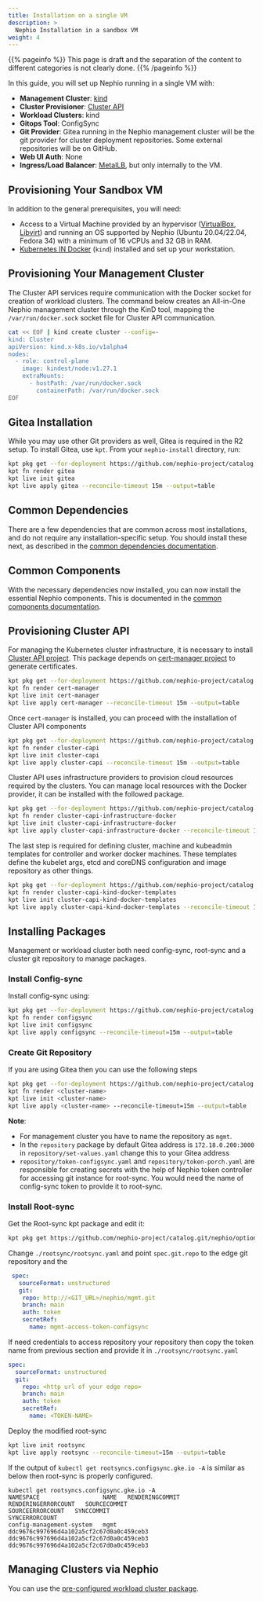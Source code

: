 ```yaml
---
title: Installation on a single VM
description: >
  Nephio Installation in a sandbox VM
weight: 4
---
```


{{% pageinfo %}}
This page is draft and the separation of the content to different categories is not clearly done. 
{{% /pageinfo %}}

In this guide, you will set up Nephio running in a single VM with:

- **Management Cluster**: [kind](https://kind.sigs.k8s.io/)
- **Cluster Provisioner**: [Cluster API](https://cluster-api.sigs.k8s.io/)
- **Workload Clusters**: kind
- **Gitops Tool**: ConfigSync
- **Git Provider**: Gitea running in the Nephio management cluster will be the
  git provider for cluster deployment repositories. Some external repositories
  will be on GitHub.
- **Web UI Auth**: None
- **Ingress/Load Balancer**: [MetalLB](https://metallb.universe.tf/), but only internally to the VM.

## Provisioning Your Sandbox VM

In addition to the general prerequisites, you will need:

* Access to a Virtual Machine provided by an hypervisor ([VirtualBox](https://www.virtualbox.org/),
  [Libvirt](https://libvirt.org/)) and running an OS supported by Nephio (Ubuntu 20.04/22.04, Fedora 34) with a minimum
  of 16 vCPUs and 32 GB in RAM.
* [Kubernetes IN Docker](https://kind.sigs.k8s.io/) (`kind`) installed and set up your workstation.

## Provisioning Your Management Cluster

The Cluster API services require communication with the Docker socket for creation of workload clusters. The command
below creates an All-in-One Nephio management cluster through the KinD tool, mapping the `/var/run/docker.sock` socket
file for Cluster API communication.

```bash
cat << EOF | kind create cluster --config=-
kind: Cluster
apiVersion: kind.x-k8s.io/v1alpha4
nodes:
  - role: control-plane
    image: kindest/node:v1.27.1
    extraMounts:
      - hostPath: /var/run/docker.sock
        containerPath: /var/run/docker.sock
EOF
```

## Gitea Installation

While you may use other Git providers as well, Gitea is required in the R2 setup. To install Gitea, use `kpt`. From your
`nephio-install` directory, run:

```bash
kpt pkg get --for-deployment https://github.com/nephio-project/catalog.git/distros/sandbox/gitea@v2.0.0
kpt fn render gitea
kpt live init gitea
kpt live apply gitea --reconcile-timeout 15m --output=table
```

## Common Dependencies

There are a few dependencies that are common across most installations, and do not require any installation-specific
setup. You should install these next, as described in the
[common dependencies documentation](/content/en/docs/guides/install-guides/common-dependencies.md).

## Common Components

With the necessary dependencies now installed, you can now install the essential Nephio components. This is documented
in the [common components documentation](/content/en/docs/guides/install-guides/common-components.md).

## Provisioning Cluster API

For managing the Kubernetes cluster infrastructure, it is necessary to install
[Cluster API project](https://cluster-api.sigs.k8s.io/). This package depends on
[cert-manager project](https://cert-manager.io/) to generate certificates.

```bash
kpt pkg get --for-deployment https://github.com/nephio-project/catalog.git/distros/sandbox/cert-manager@v2.0.0
kpt fn render cert-manager
kpt live init cert-manager
kpt live apply cert-manager --reconcile-timeout 15m --output=table
```

Once `cert-manager` is installed, you can proceed with the installation of Cluster API components

```bash
kpt pkg get --for-deployment https://github.com/nephio-project/catalog.git/infra/capi/cluster-capi@v2.0.0
kpt fn render cluster-capi
kpt live init cluster-capi
kpt live apply cluster-capi --reconcile-timeout 15m --output=table
```

Cluster API uses infrastructure providers to provision cloud resources required by the clusters. You can manage local
resources with the Docker provider, it can be installed with the followed package.

```bash
kpt pkg get --for-deployment https://github.com/nephio-project/catalog.git/infra/capi/cluster-capi-infrastructure-docker@v2.0.0
kpt fn render cluster-capi-infrastructure-docker
kpt live init cluster-capi-infrastructure-docker
kpt live apply cluster-capi-infrastructure-docker --reconcile-timeout 15m --output=table
```

The last step is required for defining cluster, machine and kubeadmin templates for controller and worker docker
machines. These templates define the kubelet args, etcd and coreDNS configuration and image repository as other things.

```bash
kpt pkg get --for-deployment https://github.com/nephio-project/catalog.git/infra/capi/cluster-capi-kind-docker-templates@v2.0.0
kpt fn render cluster-capi-kind-docker-templates
kpt live init cluster-capi-kind-docker-templates
kpt live apply cluster-capi-kind-docker-templates --reconcile-timeout 15m --output=table
```

## Installing Packages

Management or workload cluster both need config-sync, root-sync and a cluster git repository to manage packages. 

### Install Config-sync

Install config-sync using:

```bash
kpt pkg get --for-deployment https://github.com/nephio-project/catalog.git/nephio/core/configsync@main
kpt fn render configsync
kpt live init configsync
kpt live apply configsync --reconcile-timeout=15m --output=table
```

### Create Git Repository

If you are using Gitea then you can use the following steps

```bash
kpt pkg get --for-deployment https://github.com/nephio-project/catalog.git/distros/sandbox/repository@main <cluster-name>
kpt fn render <cluster-name>
kpt live init <cluster-name>
kpt live apply <cluster-name> --reconcile-timeout=15m --output=table
```

**Note**: 

* For management cluster you have to name the repository as `mgmt`.
* In the `repository` package by default Gitea address is `172.18.0.200:3000` in `repository/set-values.yaml` 
change this to your Gitea address
* `repository/token-configsync.yaml` and `repository/token-porch.yaml` are responsible for creating secrets with the help of Nephio token controller for accessing git instance for root-sync. You would need the name of config-sync token to provide it to root-sync.

### Install Root-sync

Get the Root-sync kpt package and edit it:

```bash
kpt pkg get https://github.com/nephio-project/catalog.git/nephio/optional/rootsync@main
```

Change `./rootsync/rootsync.yaml` and point `spec.git.repo` to the edge git repository and the  

```yaml
 spec:
   sourceFormat: unstructured
   git:
    repo: http://<GIT_URL>/nephio/mgmt.git
    branch: main
    auth: token
    secretRef:
      name: mgmt-access-token-configsync
```

If need credentials to access repository your repository then 
copy the token name from previous section and provide it in 
`./rootsync/rootsync.yaml`

```yaml
spec:
  sourceFormat: unstructured
  git:
    repo: <http url of your edge repo>
    branch: main
    auth: token
    secretRef:
      name: <TOKEN-NAME>
```

Deploy the modified root-sync

```bash
kpt live init rootsync
kpt live apply rootsync --reconcile-timeout=15m --output=table
```

If the output of `kubectl get rootsyncs.configsync.gke.io -A` 
is similar as below then root-sync is properly configured. 

```console
kubectl get rootsyncs.configsync.gke.io -A
NAMESPACE                  NAME   RENDERINGCOMMIT                            RENDERINGERRORCOUNT   SOURCECOMMIT                               SOURCEERRORCOUNT   SYNCCOMMIT                                 SYNCERRORCOUNT
config-management-system   mgmt   ddc9676c997696d4a102a5cf2c67d0a0c459ceb3                         ddc9676c997696d4a102a5cf2c67d0a0c459ceb3                      ddc9676c997696d4a102a5cf2c67d0a0c459ceb3   
```

## Managing Clusters via Nephio 

You can use the [pre-configured workload cluster package](https://github.com/nephio-project/catalog/tree/main/infra/capi/nephio-workload-cluster).  

